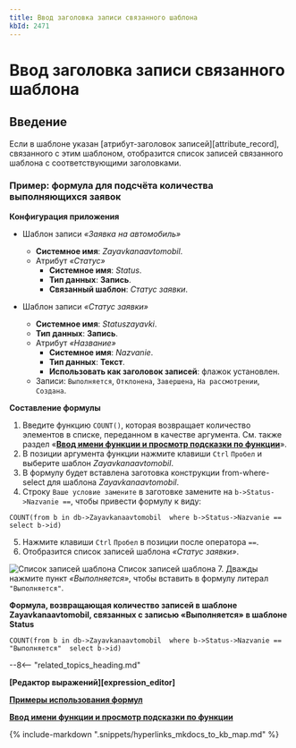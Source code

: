 ```yaml
---
title: Ввод заголовка записи связанного шаблона
kbId: 2471
---
```


# Ввод заголовка записи связанного шаблона

## Введение

Если в шаблоне указан [атрибут-заголовок записей][attribute_record], связанного с этим шаблоном, отобразится список записей связанного шаблона с соответствующими заголовками.

### Пример: формула для подсчёта количества выполняющихся заявок

**Конфигурация приложения**

- Шаблон записи *«Заявка на автомобиль»*

    - **Системное имя**: *Zayavkanaavtomobil*.
    - Атрибут *«Статус»*
        - **Системное имя**: *Status*.
        - **Тип данных**: **Запись**.
        - **Связанный шаблон**: *Статус заявки*.
- Шаблон записи *«Статус заявки»*

    - **Системное имя**: *Statuszayavki*.
    - **Тип данных**: **Запись**.
    - Атрибут *«Название»*
        - **Системное имя**: *Nazvanie*.
        - **Тип данных**: **Текст**.
        - **Использовать как заголовок записей**: флажок установлен.
    - Записи: `Выполняется`, `Отклонена`, `Завершена`, `На рассмотрении`, `Создана`.

**Составление формулы**

1. Введите функцию `COUNT()`, которая возвращает количество элементов в списке, переданном в качестве аргумента. См. также раздел «**[Ввод имени функции и просмотр подсказки по функции](https://kb.comindware.ru/article.php?id=2465)**».
2. В позиции аргумента функции нажмите клавиши `Ctrl` `Пробел` и выберите шаблон *Zayavkanaavtomobil*.
3. В формулу будет вставлена заготовка конструкции from-where-select для шаблона *Zayavkanaavtomobil*.
4. Строку `Ваше условие замените` в заготовке замените на `b->Status->Nazvanie ==`, чтобы привести формулу к виду:

```
COUNT(from b in db->Zayavkanaavtomobil  where b->Status->Nazvanie == select b->id) 
```
5. Нажмите клавиши `Ctrl` `Пробел` в позиции после оператора `==`.
6. Отобразится список записей шаблона *«Статус заявки»*.
![Список записей шаблона](https://kb.comindware.ru/assets/formula_editor_record_heading_autocomplete.png)
Список записей шаблона
7. Дважды нажмите пункт *«Выполняется»*, чтобы вставить в формулу литерал `"Выполняется"`.

**Формула, возвращающая количество записей в шаблоне Zayavkanaavtomobil, связанных с записью «Выполняется» в шаблоне Status**

```
COUNT(from b in db->Zayavkanaavtomobil  where b->Status->Nazvanie == "Выполняется"  select b->id) 
```

--8<-- "related_topics_heading.md"

**[Редактор выражений][expression_editor]**

**[Примеры использования формул](https://kb.comindware.ru/category.php?id=409)**

**[Ввод имени функции и просмотр подсказки по функции](https://kb.comindware.ru/article.php?id=2465)**

{% include-markdown ".snippets/hyperlinks_mkdocs_to_kb_map.md" %}
